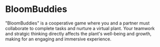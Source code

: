 # BloomBuddies
"BloomBuddies" is a cooperative game where you and a partner must collaborate to complete tasks and nurture a virtual plant. Your teamwork and stratgic thinking directly affects the plant's well-being and growth, making for an engaging and immersive experience.
